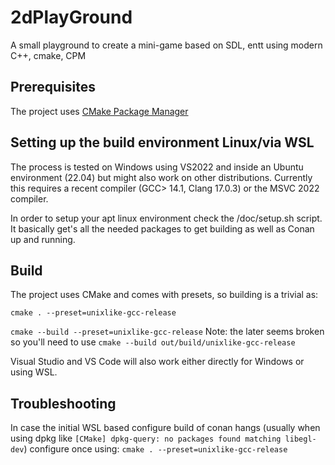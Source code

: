 # 2dPlayGround

A small playground to create a mini-game based on SDL, entt using modern C++, cmake, CPM 

## Prerequisites
The project uses [CMake Package Manager](https://github.com/cpm-cmake/CPM.cmake "CMake Package Manager")

## Setting up the build environment Linux/via WSL
The process is tested on Windows using VS2022 and inside an Ubuntu environment (22.04) but might also work on other distributions.
Currently this requires a recent compiler (GCC> 14.1, Clang 17.0.3) or the MSVC 2022 compiler. 

In order to setup your apt linux environment check the /doc/setup.sh script.
It basically get's all the needed packages to get building as well as Conan up and running.

## Build
The project uses CMake and comes with presets, so building is a trivial as:

`cmake . --preset=unixlike-gcc-release`

`cmake --build --preset=unixlike-gcc-release`
Note: the later seems broken so you'll need to use
`cmake --build out/build/unixlike-gcc-release`

Visual Studio and VS Code will also work either directly for Windows or using WSL. 

## Troubleshooting
In case the initial WSL based configure build of conan hangs (usually when using dpkg like `[CMake] dpkg-query: no packages found matching libegl-dev`) configure once using:
`cmake . --preset=unixlike-gcc-release`


